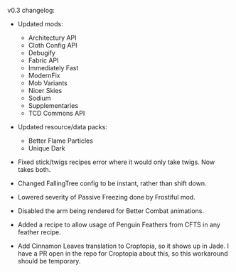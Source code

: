 v0.3 changelog:

* Updated mods:
    * Architectury API
    * Cloth Config API
    * Debugify
    * Fabric API
    * Immediately Fast
    * ModernFix
    * Mob Variants
    * Nicer Skies
    * Sodium
    * Supplementaries
    * TCD Commons API

* Updated resource/data packs:
  * Better Flame Particles
  * Unique Dark

* Fixed stick/twigs recipes error where it would only take twigs. Now takes both.
* Changed FallingTree config to be instant, rather than shift down.
* Lowered severity of Passive Freezing done by Frostiful mod.
* Disabled the arm being rendered for Better Combat animations.
* Added a recipe to allow usage of Penguin Feathers from CFTS in any feather recipe.
* Add Cinnamon Leaves translation to Croptopia, so it shows up in Jade. I have a PR open in the repo for Croptopia about this, so this workaround should be temporary.